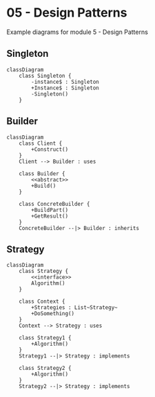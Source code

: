 # 05 - Design Patterns

Example diagrams for module 5 - Design Patterns

## Singleton

```mermaid
classDiagram
	class Singleton {
		-instance$ : Singleton
		+Instance$ : Singleton
		-Singleton()
	}
```

## Builder

```mermaid
classDiagram
	class Client {
		+Construct()
	}
	Client --> Builder : uses

	class Builder {
		<<abstract>>
		+Build()
	}

	class ConcreteBuilder {
		+BuildPart()
		+GetResult()
	}
	ConcreteBuilder --|> Builder : inherits
```

## Strategy

```mermaid
classDiagram
	class Strategy {
		<<interface>>
		Algorithm()
	}

	class Context {
		+Strategies : List~Strategy~
		+DoSomething()
	}
	Context --> Strategy : uses

	class Strategy1 {
		+Algorithm()
	}
	Strategy1 --|> Strategy : implements

	class Strategy2 {
		+Algorithm()
	}
	Strategy2 --|> Strategy : implements
```